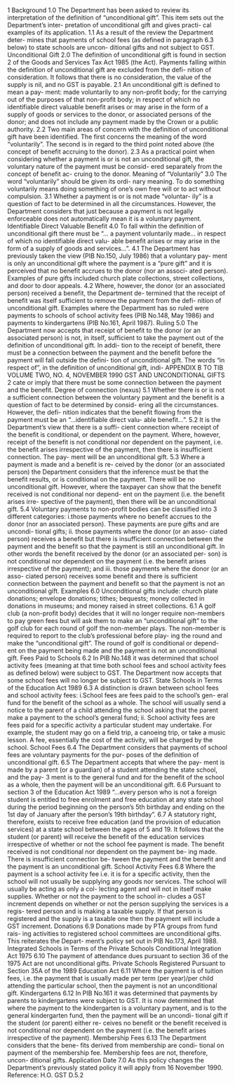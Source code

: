 1 Background 1.0 The Department has been asked to review its interpretation of the definition of “unconditional gift”. This item sets out the Department’s inter- pretation of unconditional gift and gives practi- cal examples of its application. 1.1 As a result of the review the Department deter- mines that payments of school fees (as defined in paragraph 6.3 below) to state schools are uncon- ditional gifts and not subject to GST. Unconditional Gift 2.0 The definition of unconditional gift is found in section 2 of the Goods and Services Tax Act 1985 (the Act). Payments falling within the definition of unconditional gift are excluded from the defi- nition of consideration. It follows that there is no consideration, the value of the supply is nil, and no GST is payable. 2.1 An unconditional gift is defined to mean a pay- ment: made voluntarily to any non-profit body; for the carrying out of the purposes of that non-profit body; in respect of which no identifiable direct valuable benefit arises or may arise in the form of a supply of goods or services to the donor, or associated persons of the donor; and does not include any payment made by the Crown or a public authority. 2.2 Two main areas of concern with the definition of unconditional gift have been identified. The first concerns the meaning of the word “voluntarily”. The second is in regard to the third point noted above (the concept of benefit accruing to the donor). 2.3 As a practical point when considering whether a payment is or is not an unconditional gift, the voluntary nature of the payment must be consid- ered separately from the concept of benefit ac- cruing to the donor. Meaning of “Voluntarily” 3.0 The word “voluntarily” should be given its ordi- nary meaning. To do something voluntarily means doing something of one’s own free will or to act without compulsion. 3.1 Whether a payment is or is not made “voluntar- ily” is a question of fact to be determined in all the circumstances. However, the Department considers that just because a payment is not legally enforceable does not automatically mean it is a voluntary payment. Identifiable Direct Valuable Benefit 4.0 To fall within the definition of unconditional gift there must be “... a payment voluntarily made... in respect of which no identifiable direct valu- able benefit arises or may arise in the form of a supply of goods and services...”. 4.1 The Department has previously taken the view (PIB No.150, July 1986) that a voluntary pay- ment is only an unconditional gift where the payment is a “pure gift” and it is perceived that no benefit accrues to the donor (nor an associ- ated person). Examples of pure gifts included church plate collections, street collections, and door to door appeals. 4.2 Where, however, the donor (or an associated person) received a benefit, the Department de- termined that the receipt of benefit was itself sufficient to remove the payment from the defi- nition of unconditional gift. Examples where the Department has so ruled were payments to schools of school activity fees (PIB No.148, May 1986) and payments to kindergartens (PIB No.161, April 1987). Ruling 5.0 The Department now accepts that receipt of benefit to the donor (or an associated person) is not, in itself, sufficient to take the payment out of the definition of unconditional gift. In addi- tion to the receipt of benefit, there must be a connection between the payment and the benefit before the payment will fall outside the defini- tion of unconditional gift. The words “in respect of”, in the definition of unconditional gift, indi- APPENDIX B TO TIB VOLUME TWO, NO. 4, NOVEMBER 1990 GST AND UNCONDITIONAL GIFTS 2 cate or imply that there must be some connection between the payment and the benefit. Degree of connection (nexus) 5.1 Whether there is or is not a sufficient connection between the voluntary payment and the benefit is a question of fact to be determined by consid- ering all the circumstances. However, the defi- nition indicates that the benefit flowing from the payment must be an “...identifiable direct valu- able benefit...”. 5.2 It is the Department’s view that there is a suffi- cient connection where receipt of the benefit is conditional, or dependent on the payment. Where, however, receipt of the benefit is not conditional nor dependent on the payment, i.e. the benefit arises irrespective of the payment, then there is insufficient connection. The pay- ment will be an unconditional gift. 5.3 Where a payment is made and a benefit is re- ceived by the donor (or an associated person) the Department considers that the inference must be that the benefit results, or is conditional on the payment. There will be no unconditional gift. However, where the taxpayer can show that the benefit received is not conditional nor depend- ent on the payment (i.e. the benefit arises irre- spective of the payment), then there will be an unconditional gift. 5.4 Voluntary payments to non-profit bodies can be classified into 3 different categories: i.those payments where no benefit accrues to the donor (nor an associated person). These payments are pure gifts and are uncondi- tional gifts; ii. those payments where the donor (or an asso- ciated person) receives a benefit but there is insufficient connection between the payment and the benefit so that the payment is still an unconditional gift. In other words the benefit received by the donor (or an associated per- son) is not conditional nor dependent on the payment (i.e. the benefit arises irrespective of the payment); and iii. those payments where the donor (or an asso- ciated person) receives some benefit and there is sufficient connection between the payment and benefit so that the payment is not an unconditional gift. Examples 6.0 Unconditional gifts include: church plate donations; envelope donations; tithes; bequests; money collected in donations in museums; and money raised in street collections. 6.1 A golf club (a non-profit body) decides that it will no longer require non-members to pay green fees but will ask them to make an “unconditional gift” to the golf club for each round of golf the non-member plays. The non-member is required to report to the club’s professional before play- ing the round and make the “unconditional gift”. The round of golf is conditional or depend- ent on the payment being made and the payment is not an unconditional gift. Fees Paid to Schools 6.2 In PIB No.148 it was determined that school activity fees (meaning at that time both school fees and school activity fees as defined below) were subject to GST. The Department now accepts that some school fees will no longer be subject to GST. State Schools in Terms of the Education Act 1989 6.3 A distinction is drawn between school fees and school activity fees: i.School fees are fees paid to the school’s gen- eral fund for the benefit of the school as a whole. The school will usually send a notice to the parent of a child attending the school asking that the parent make a payment to the school’s general fund; ii. School activity fees are fees paid for a specific activity a particular student may undertake. For example, the student may go on a field trip, a canoeing trip, or take a music lesson. A fee, essentially the cost of the activity, will be charged by the school. School Fees 6.4 The Department considers that payments of school fees are voluntary payments for the pur- poses of the definition of unconditional gift. 6.5 The Department accepts that where the pay- ment is made by a parent (or a guardian) of a student attending the state school, and the pay- 3 ment is to the general fund and for the benefit of the school as a whole, then the payment will be an unconditional gift. 6.6 Pursuant to section 3 of the Education Act 1989 “...every person who is not a foreign student is entitled to free enrolment and free education at any state school during the period beginning on the person’s 5th birthday and ending on the 1st day of January after the person’s 19th birthday”. 6.7 A statutory right, therefore, exists to receive free education (and the provision of education services) at a state school between the ages of 5 and 19. It follows that the student (or parent) will receive the benefit of the education services irrespective of whether or not the school fee payment is made. The benefit received is not conditional nor dependent on the payment be- ing made. There is insufficient connection be- tween the payment and the benefit and the payment is an unconditional gift. School Activity Fees 6.8 Where the payment is a school activity fee i.e. it is for a specific activity, then the school will not usually be supplying any goods nor services. The school will usually be acting as only a col- lecting agent and will not in itself make supplies. Whether or not the payment to the school in- cludes a GST increment depends on whether or not the person supplying the services is a regis- tered person and is making a taxable supply. If that person is registered and the supply is a taxable one then the payment will include a GST increment. Donations 6.9 Donations made by PTA groups from fund rais- ing activities to registered school committees are unconditional gifts. This reiterates the Depart- ment’s policy set out in PIB No.173, April 1988. Integrated Schools in Terms of the Private Schools Conditional Integration Act 1975 6.10 The payment of attendance dues pursuant to section 36 of the 1975 Act are not unconditional gifts. Private Schools Registered Pursuant to Section 35A of the 1989 Education Act 6.11 Where the payment is of tuition fees, i.e. the payment that is usually made per term (per year)/per child attending the particular school, then the payment is not an unconditional gift. Kindergartens 6.12 In PIB No.161 it was determined that payments by parents to kindergartens were subject to GST. It is now determined that where the payment to the kindergarten is a voluntary payment, and is to the general kindergarten fund, then the payment will be an uncondi- tional gift if the student (or parent) either re- ceives no benefit or the benefit received is not conditional nor dependent on the payment (i.e. the benefit arises irrespective of the payment). Membership Fees 6.13 The Department considers that the bene- fits derived from membership are condi- tional on payment of the membership fee. Membership fees are not, therefore, uncon- ditional gifts. Application Date 7.0 As this policy changes the Department’s previously stated policy it will apply from 16 November 1990. Reference: H.O. GST D.5.2